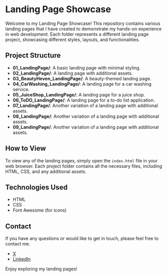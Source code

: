 # Landing Page Showcase

Welcome to my Landing Page Showcase! This repository contains various landing pages that I have created to demonstrate my hands-on experience in web development. Each folder represents a different landing page project, showcasing different styles, layouts, and functionalities.

## Project Structure

- **01_LandingPage/**: A basic landing page with minimal styling.
- **02_LandingPage/**: A landing page with additional assets.
- **03_BeautyHeven_LandingPage/**: A beauty-themed landing page.
- **04_CarWashing_LandingPage/**: A landing page for a car washing service.
- **05_JuiceShop_LandingPage/**: A landing page for a juice shop.
- **06_ToDO_LandingPage/**: A landing page for a to-do list application.
- **07_LandingPage/**: Another variation of a landing page with additional assets.
- **08_LandingPage/**: Another variation of a landing page with additional assets.
- **09_LandingPage/**: Another variation of a landing page with additional assets.

## How to View

To view any of the landing pages, simply open the `index.html` file in your web browser. Each project folder contains all the necessary files, including HTML, CSS, and any additional assets.

## Technologies Used

- HTML
- CSS
- Font Awesome (for icons)

## Contact

If you have any questions or would like to get in touch, please feel free to contact me.

- [X](https://x.com/maheshwarisaga4)
- [LinkedIn](https://www.linkedin.com/in/sagar-maheshwari-1m/)

Enjoy exploring my landing pages!
